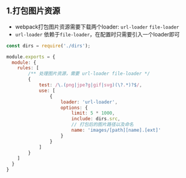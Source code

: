 ## 1.打包图片资源

- webpack打包图片资源需要下载两个loader: `url-loader` `file-loader`
- `url-loader` 依赖于`file-loader`，在配置时只需要引入一个loader即可

```js
const dirs = require('./dirs');

module.exports = {
  module: {
    rules: [
        /** 处理图片资源，需要 url-loader file-loader */
        {
            test: /\.(png|jpe?g|gif|svg)(\?.*)?$/,
            use: [
                {
                    loader: 'url-loader',
                    options: {
                        limit: 5 * 1000,
                        include: dirs.src,
                        // 打包后的图片路径以及命名
                        name: 'images/[path][name].[ext]'
                    }
                }
            ]
        }
    ]
  }
}
```

